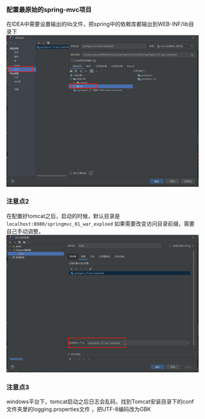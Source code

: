 ### 配置最原始的spring-mvc项目

在IDEA中需要设置输出的lib文件，把spring中的依赖库都输出到WEB-INF/lib目录下
![img.png](readme_dir/img.png)

### 注意点2
在配置好tomcat之后，启动的时候，默认目录是`localhost:8080/springmvc_01_war_exploed`
如果需要改变访问目录前缀，需要自己手动调整。
![img.png](readme_dir/img_1.png)

### 注意点3

windows平台下，tomcat启动之后日志会乱码，找到Tomcat安装目录下的conf文件夹里的logging.properties文件
，把UTF-8编码改为GBK